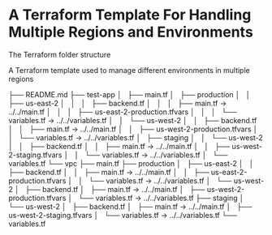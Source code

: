 # A Terraform Template For Handling Multiple Regions and Environments

The Terraform folder structure 

A Terraform template used to manage different environments in multiple regions



├── README.md
├── test-app
│   ├── main.tf
│   ├── production
│   │   ├── us-east-2
│   │   │   ├── backend.tf
│   │   │   ├── main.tf -> ../../main.tf
│   │   │   ├── us-east-2-production.tfvars
│   │   │   └── variables.tf -> ../../variables.tf
│   │   └── us-west-2
│   │       ├── backend.tf
│   │       ├── main.tf -> ../../main.tf
│   │       ├── us-west-2-production.tfvars
│   │       └── variables.tf -> ../../variables.tf
│   ├── staging
│   │   └── us-west-2
│   │       ├── backend.tf
│   │       ├── main.tf -> ../../main.tf
│   │       ├── us-west-2-staging.tfvars
│   │       └── variables.tf -> ../../variables.tf
│   └── variables.tf
└── vpc
    ├── main.tf
    ├── production
    │   ├── us-east-2
    │   │   ├── backend.tf
    │   │   ├── main.tf -> ../../main.tf
    │   │   ├── us-east-2-production.tfvars
    │   │   └── variables.tf -> ../../variables.tf
    │   └── us-west-2
    │       ├── backend.tf
    │       ├── main.tf -> ../../main.tf
    │       ├── us-west-2-production.tfvars
    │       └── variables.tf -> ../../variables.tf
    ├── staging
    │   └── us-west-2
    │       ├── backend.tf
    │       ├── main.tf -> ../../main.tf
    │       ├── us-west-2-staging.tfvars
    │       └── variables.tf -> ../../variables.tf
    └── variables.tf